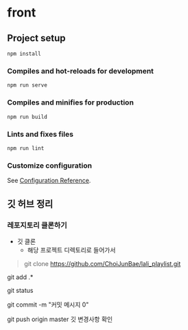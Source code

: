 # front

## Project setup
```
npm install
```

### Compiles and hot-reloads for development
```
npm run serve
```

### Compiles and minifies for production
```
npm run build
```

### Lints and fixes files
```
npm run lint
```

### Customize configuration
See [Configuration Reference](https://cli.vuejs.org/config/).



## 깃 허브 정리

### 레포지토리 클론하기
- 깃 클론 
    - 해당 프로젝트 디렉토리로 들어가서 

> git clone https://github.com/ChoiJunBae/lali_playlist.git

git add .*

git status

git commit -m "커밋 메시지 0"

git push origin master
깃 변경사항 확인 


### 
